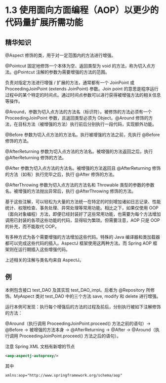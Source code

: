 # 1.3 使用面向方面编程（AOP）以更少的代码量扩展所需功能

## 精华知识

@Aspect 修饰的类，用于对一定范围内的方法进行增强。

@Pointcut 固定地修饰一个本体为空、返回类型为 void 的方法，称为切入点方法。@Pointcut 注解的参数为需要增强的方法的范围。

负责对指定方法进行增强 / 扩展的方法，通常都有一个 JoinPoint 或 ProceedingJoinPoint (extends JoinPoint) 参数。Join point 的意思是程序运行过程中的某个特定的时间点。通过时间点参数可以进行获得被增强方法的相关信息等操作。

@Around，参数为切入点方法的方法名（标识符）。被修饰的方法必须有一个 ProceedingJoinPoint 参数，且返回类型必须为 Object。@Around 修饰的方法，在目标方法（被增强的方法）执行前后分别执行一段代码，实现额外功能。

@Before 参数为切入点方法的方法名。执行被增强的方法之前，先执行 @Before 修饰的方法。

@AfterReturning 参数为切入点方法的方法名。被增强的方法返回之后，执行 @AfterReturning 修饰的方法。

@After 参数为切入点方法的方法名。被增强的方法返回且 @AfterReturning 修饰的方法（如有）执行完毕之后，执行 @After 修饰的方法。

@AfterThrowing 参数为切入点方法的方法名和 Throwable 类型的参数的参数名。被增强的方法抛出异常后，执行 @AfterThrowing 修饰的方法。

基于这些注解，可以轻松为大量的方法统一在特定的时刻增加诸如日志记录、性能统计、权限检查、事务处理、异常处理等常用功能。相比之下，如果仅使用 OOP（面向对象编程）方法，即便已经封装好了这些常用功能，也需要为每个方法增加调用已封装的各项这些功能的代码，显得较为繁琐。但需要注意，AOP 只是 OOP 的补充，而不能取代 OOP。

有多种方式为各个需要增强的方法增加这些代码。特殊的 Java 编译器和类加载器都可以完成这些代码的插入。AspectJ 框架使用这两种方法。而 Spring AOP 框架则在运行期插入这些增强代码。

上述相关的注解与类名均来自 AspectJ。 

## 例

本例包含接口 test_DAO 及其实现 test_DAO_impl。后者为 @Repository 所修饰。MyAspect 类对 test_DAO 中的三个方法 save, modify 和 delete 进行增强。

运行本例可发现：执行每个增强后的方法的过程及前后，分别执行被如下注解修饰的方法：

@Around（执行调用 ProceedingJoinPoint.proceed() 方法之前的语句）-> @Before -> 被增强的方法本身 -> @AfterReturning -> @After -> @Around（执行调用 ProceedingJoinPoint.proceed() 方法之后的语句）。

注意 Spring XML 文档有新增的节点
```xml
<aop:aspectj-autoproxy/>
```
其中
```xml
xmlns:aop="http://www.springframework.org/schema/aop"
```
